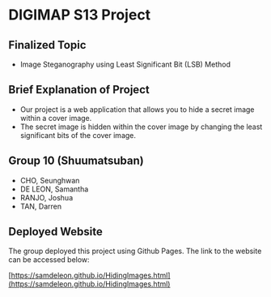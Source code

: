# DIGIMAP S13 Project

## Finalized Topic
- Image Steganography using Least Significant Bit (LSB) Method

## Brief Explanation of Project
- Our project is a web application that allows you to hide a secret image within a cover image.
- The secret image is hidden within the cover image by changing the least significant bits of the cover image.

## Group 10 (Shuumatsuban)
- CHO, Seunghwan
- DE LEON, Samantha
- RANJO, Joshua
- TAN, Darren

## Deployed Website
The group deployed this project using Github Pages. The link to the website can be accessed below:

[https://samdeleon.github.io/HidingImages.html](https://samdeleon.github.io/HidingImages.html)